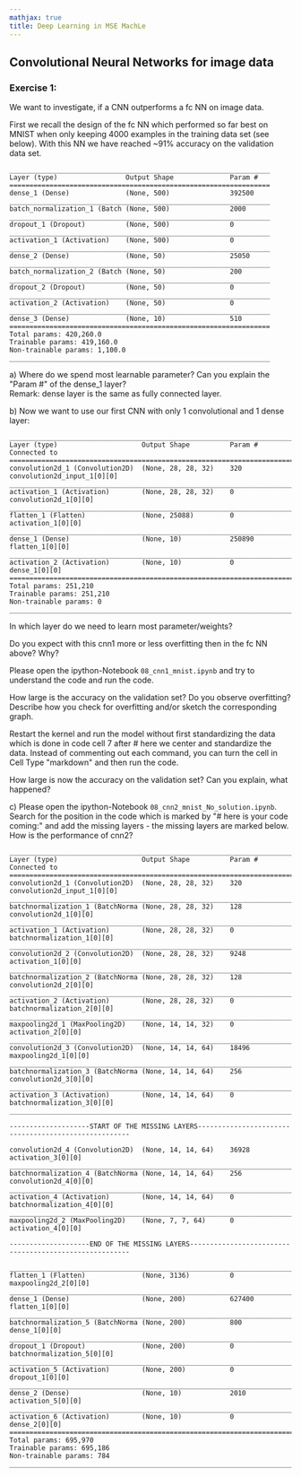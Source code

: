 ```yaml
---
mathjax: true
title: Deep Learning in MSE MachLe 
---
```


## Convolutional Neural Networks for image data

### Exercise 1:  
We want to investigate, if a CNN outperforms a fc NN on image data.  

First we recall the design of the fc NN which performed so far best on MNIST when only keeping 4000 examples in the 
training data set (see below). With this NN we have reached ~91% accuracy on the validation data set. 
```
_________________________________________________________________
Layer (type)                 Output Shape              Param #   
=================================================================
dense_1 (Dense)              (None, 500)               392500    
_________________________________________________________________
batch_normalization_1 (Batch (None, 500)               2000      
_________________________________________________________________
dropout_1 (Dropout)          (None, 500)               0         
_________________________________________________________________
activation_1 (Activation)    (None, 500)               0         
_________________________________________________________________
dense_2 (Dense)              (None, 50)                25050     
_________________________________________________________________
batch_normalization_2 (Batch (None, 50)                200       
_________________________________________________________________
dropout_2 (Dropout)          (None, 50)                0         
_________________________________________________________________
activation_2 (Activation)    (None, 50)                0         
_________________________________________________________________
dense_3 (Dense)              (None, 10)                510       
=================================================================
Total params: 420,260.0
Trainable params: 419,160.0
Non-trainable params: 1,100.0
_________________________________________________________________
```

a) Where do we spend most learnable parameter? Can you explain the "Param #" of the dense_1 layer?  
Remark: dense layer is the same as fully connected layer.

b) Now we want to use our first CNN with only 1 convolutional and 1 dense layer:

```
____________________________________________________________________________________________________
Layer (type)                     Output Shape          Param #     Connected to                     
====================================================================================================
convolution2d_1 (Convolution2D)  (None, 28, 28, 32)    320         convolution2d_input_1[0][0]      
____________________________________________________________________________________________________
activation_1 (Activation)        (None, 28, 28, 32)    0           convolution2d_1[0][0]            
____________________________________________________________________________________________________
flatten_1 (Flatten)              (None, 25088)         0           activation_1[0][0]               
____________________________________________________________________________________________________
dense_1 (Dense)                  (None, 10)            250890      flatten_1[0][0]                  
____________________________________________________________________________________________________
activation_2 (Activation)        (None, 10)            0           dense_1[0][0]                    
====================================================================================================
Total params: 251,210
Trainable params: 251,210
Non-trainable params: 0
____________________________________________________________________________________________________
```

In which layer do we need to learn most parameter/weights?

Do you expect with this cnn1 more or less overfitting then in the fc NN above? Why?

Please open the ipython-Notebook `08_cnn1_mnist.ipynb` and 
try to understand the code and run the code.

How large is the accuracy on the validation set? Do you observe overfitting? 
Describe how you check for overfitting and/or sketch the corresponding graph.

Restart the kernel and run the model without first standardizing the data which is done in code cell 7 after # here we center and standardize the data. 
Instead of commenting out each command, you can turn the cell in Cell Type "markdown" and then run the code.

How large is now the accuracy on the validation set? Can you explain, what happened?


c) Please open the ipython-Notebook `08_cnn2_mnist_No_solution.ipynb`. 
Search for the position in the code which is marked by "# here is your code coming:" and add the missing layers - the missing layers are marked  below. How is the performance of cnn2?

```
____________________________________________________________________________________________________
Layer (type)                     Output Shape          Param #     Connected to                     
====================================================================================================
convolution2d_1 (Convolution2D)  (None, 28, 28, 32)    320         convolution2d_input_1[0][0]      
____________________________________________________________________________________________________
batchnormalization_1 (BatchNorma (None, 28, 28, 32)    128         convolution2d_1[0][0]            
____________________________________________________________________________________________________
activation_1 (Activation)        (None, 28, 28, 32)    0           batchnormalization_1[0][0]       
____________________________________________________________________________________________________
convolution2d_2 (Convolution2D)  (None, 28, 28, 32)    9248        activation_1[0][0]               
____________________________________________________________________________________________________
batchnormalization_2 (BatchNorma (None, 28, 28, 32)    128         convolution2d_2[0][0]            
____________________________________________________________________________________________________
activation_2 (Activation)        (None, 28, 28, 32)    0           batchnormalization_2[0][0]       
____________________________________________________________________________________________________
maxpooling2d_1 (MaxPooling2D)    (None, 14, 14, 32)    0           activation_2[0][0]               
____________________________________________________________________________________________________
convolution2d_3 (Convolution2D)  (None, 14, 14, 64)    18496       maxpooling2d_1[0][0]             
____________________________________________________________________________________________________
batchnormalization_3 (BatchNorma (None, 14, 14, 64)    256         convolution2d_3[0][0]            
____________________________________________________________________________________________________
activation_3 (Activation)        (None, 14, 14, 64)    0           batchnormalization_3[0][0]       
____________________________________________________________________________________________________

--------------------START OF THE MISSING LAYERS-----------------------------------------------------

convolution2d_4 (Convolution2D)  (None, 14, 14, 64)    36928       activation_3[0][0]               
____________________________________________________________________________________________________
batchnormalization_4 (BatchNorma (None, 14, 14, 64)    256         convolution2d_4[0][0]            
____________________________________________________________________________________________________
activation_4 (Activation)        (None, 14, 14, 64)    0           batchnormalization_4[0][0]       
____________________________________________________________________________________________________
maxpooling2d_2 (MaxPooling2D)    (None, 7, 7, 64)      0           activation_4[0][0]               

--------------------END OF THE MISSING LAYERS-------------------------------------------------------

____________________________________________________________________________________________________
flatten_1 (Flatten)              (None, 3136)          0           maxpooling2d_2[0][0]             
____________________________________________________________________________________________________
dense_1 (Dense)                  (None, 200)           627400      flatten_1[0][0]                  
____________________________________________________________________________________________________
batchnormalization_5 (BatchNorma (None, 200)           800         dense_1[0][0]                    
____________________________________________________________________________________________________
dropout_1 (Dropout)              (None, 200)           0           batchnormalization_5[0][0]       
____________________________________________________________________________________________________
activation_5 (Activation)        (None, 200)           0           dropout_1[0][0]                  
____________________________________________________________________________________________________
dense_2 (Dense)                  (None, 10)            2010        activation_5[0][0]               
____________________________________________________________________________________________________
activation_6 (Activation)        (None, 10)            0           dense_2[0][0]                    
====================================================================================================
Total params: 695,970
Trainable params: 695,186
Non-trainable params: 784
____________________________________________________________________________________________________
```
